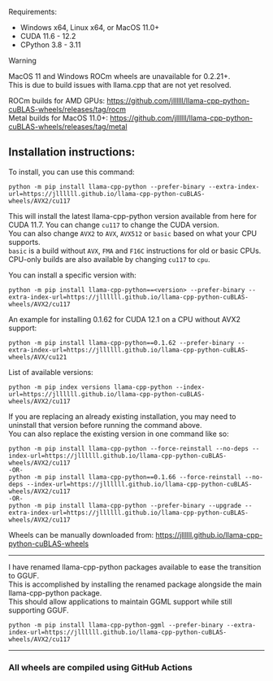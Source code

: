 

Requirements:
- Windows x64, Linux x64, or MacOS 11.0+
- CUDA 11.6 - 12.2
- CPython 3.8 - 3.11

> [!WARNING]
> MacOS 11 and Windows ROCm wheels are unavailable for 0.2.21+.  
> This is due to build issues with llama.cpp that are not yet resolved.

ROCm builds for AMD GPUs: https://github.com/jllllll/llama-cpp-python-cuBLAS-wheels/releases/tag/rocm  
Metal builds for MacOS 11.0+: https://github.com/jllllll/llama-cpp-python-cuBLAS-wheels/releases/tag/metal

Installation instructions:
---
To install, you can use this command:
```
python -m pip install llama-cpp-python --prefer-binary --extra-index-url=https://jllllll.github.io/llama-cpp-python-cuBLAS-wheels/AVX2/cu117
```
This will install the latest llama-cpp-python version available from here for CUDA 11.7. You can change `cu117` to change the CUDA version.  
You can also change `AVX2` to `AVX`, `AVX512` or `basic` based on what your CPU supports.  
`basic` is a build without `AVX`, `FMA` and `F16C` instructions for old or basic CPUs.  
CPU-only builds are also available by changing `cu117` to `cpu`.

You can install a specific version with:
```
python -m pip install llama-cpp-python==<version> --prefer-binary --extra-index-url=https://jllllll.github.io/llama-cpp-python-cuBLAS-wheels/AVX2/cu117
```
An example for installing 0.1.62 for CUDA 12.1 on a CPU without AVX2 support:
```
python -m pip install llama-cpp-python==0.1.62 --prefer-binary --extra-index-url=https://jllllll.github.io/llama-cpp-python-cuBLAS-wheels/AVX/cu121
```
List of available versions:
```
python -m pip index versions llama-cpp-python --index-url=https://jllllll.github.io/llama-cpp-python-cuBLAS-wheels/AVX2/cu117
```

If you are replacing an already existing installation, you may need to uninstall that version before running the command above.  
You can also replace the existing version in one command like so:
```
python -m pip install llama-cpp-python --force-reinstall --no-deps --index-url=https://jllllll.github.io/llama-cpp-python-cuBLAS-wheels/AVX2/cu117
-OR-
python -m pip install llama-cpp-python==0.1.66 --force-reinstall --no-deps --index-url=https://jllllll.github.io/llama-cpp-python-cuBLAS-wheels/AVX2/cu117
-OR-
python -m pip install llama-cpp-python --prefer-binary --upgrade --extra-index-url=https://jllllll.github.io/llama-cpp-python-cuBLAS-wheels/AVX2/cu117
```

Wheels can be manually downloaded from: https://jllllll.github.io/llama-cpp-python-cuBLAS-wheels

---
I have renamed llama-cpp-python packages available to ease the transition to GGUF.  
This is accomplished by installing the renamed package alongside the main llama-cpp-python package.  
This should allow applications to maintain GGML support while still supporting GGUF.
```
python -m pip install llama-cpp-python-ggml --prefer-binary --extra-index-url=https://jllllll.github.io/llama-cpp-python-cuBLAS-wheels/AVX2/cu117
```

---
### All wheels are compiled using GitHub Actions

